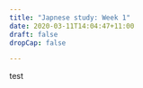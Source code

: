 ```yaml
---
title: "Japnese study: Week 1"
date: 2020-03-11T14:04:47+11:00
draft: false
dropCap: false

---
```

test
